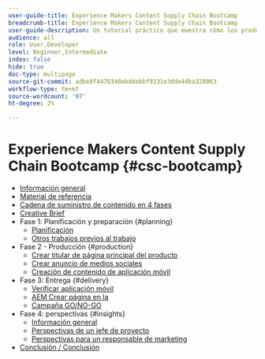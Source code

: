 ```yaml
---
user-guide-title: Experience Makers Content Supply Chain Bootcamp
breadcrumb-title: Experience Makers Content Supply Chain Bootcamp
user-guide-description: Un tutorial práctico que muestra cómo los productos de Adobe pueden ayudarle a optimizar su cadena de suministro de contenido.
audience: all
role: User,Developer
level: Beginner,Intermediate
index: false
hide: true
doc-type: multipage
source-git-commit: adbe8f4476340abddebbf9231e3dde44ba328063
workflow-type: tm+mt
source-wordcount: '97'
ht-degree: 2%

---
```



# Experience Makers Content Supply Chain Bootcamp {#csc-bootcamp}

+ [Información general](/help/csc-bootcamp/overview.md)
+ [Material de referencia](/help/csc-bootcamp/reference-material.md)
+ [Cadena de suministro de contenido en 4 fases](/help/csc-bootcamp/csc-in-4-phases.md)
+ [Creative Brief](/help/csc-bootcamp/creative-brief.md)
+ Fase 1: Planificación y preparación {#planning}
   + [Planificación](/help/csc-bootcamp/phases/planning/planning.md)
   + [Otros trabajos previos al trabajo](/help/csc-bootcamp/phases/planning/prework.md)
+ Fase 2 - Producción {#production}
   + [Crear titular de página principal del producto](/help/csc-bootcamp/phases/production/banner.md)
   + [Crear anuncio de medios sociales](/help/csc-bootcamp/phases/production/social.md)
   + [Creación de contenido de aplicación móvil](/help/csc-bootcamp/phases/production/app.md)
+ Fase 3: Entrega {#delivery}
   + [Verificar aplicación móvil](/help/csc-bootcamp/phases/delivery/app.md)
   + [AEM Crear página en la](/help/csc-bootcamp/phases/delivery/page-in-aem.md)
   + [Campaña GO/NO-GO](/help/csc-bootcamp/phases/delivery/go-nogo.md)
+ Fase 4: perspectivas {#insights}
   + [Información general](/help/csc-bootcamp/phases/insights/overview.md)
   + [Perspectivas de un jefe de proyecto](/help/csc-bootcamp/phases/insights/project-manager.md)
   + [Perspectivas para un responsable de marketing](/help/csc-bootcamp/phases/insights/marketing-manager.md)
+ [Conclusión / Conclusión](/help/csc-bootcamp/conclusion.md)
